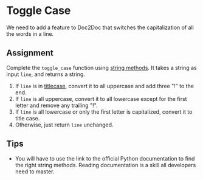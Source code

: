 # Toggle Case

We need to add a feature to Doc2Doc that switches the capitalization of all the words in a line.

## Assignment

Complete the `toggle_case` function using [string methods](https://docs.python.org/3/library/stdtypes.html#string-methods). It takes a string as input `line`, and returns a string.

1. If `line` is in [titlecase](https://en.wikipedia.org/wiki/Title_case), convert it to all uppercase and add three "!" to the end.
2. If `line` is all uppercase, convert it to all lowercase except for the first letter and remove any trailing "!".
3. If `line` is all lowercase or only the first letter is capitalized, convert it to title case.
4. Otherwise, just return `line` unchanged.

## Tips

- You will have to use the link to the official Python documentation to find the right string methods. Reading documentation is a skill all developers need to master.